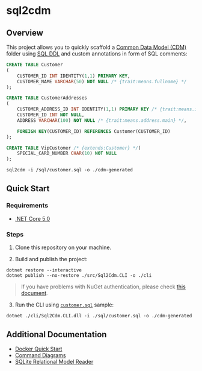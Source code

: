 # sql2cdm

## Overview

This project allows you to quickly scaffold a [Common Data Model (CDM)](https://docs.microsoft.com/en-us/common-data-model/) folder using [SQL DDL](https://en.wikipedia.org/wiki/Data_definition_language) and
custom annotations in form of SQL comments:

```sql
CREATE TABLE Customer
(
	CUSTOMER_ID INT IDENTITY(1,1) PRIMARY KEY,
	CUSTOMER_NAME VARCHAR(50) NOT NULL /* {trait:means.fullname} */
);

CREATE TABLE CustomerAddresses
(
	CUSTOMER_ADDRESS_ID INT IDENTITY(1,1) PRIMARY KEY /* {trait:means.identity; trait:is.dataFormat.integer} */,
	CUSTOMER_ID INT NOT NULL,
	ADDRESS VARCHAR(100) NOT NULL /* {trait:means.address.main} */,

	FOREIGN KEY(CUSTOMER_ID) REFERENCES Customer(CUSTOMER_ID)
);

CREATE TABLE VipCustomer /* {extends:Customer} */(
	SPECIAL_CARD_NUMBER CHAR(10) NOT NULL
);
```

```shell
sql2cdm -i /sql/customer.sql -o ./cdm-generated
```

## Quick Start

### Requirements

- [.NET Core 5.0](https://dotnet.microsoft.com/download)

### Steps

1. Clone this repository on your machine.

2. Build and publish the project:

```shell
dotnet restore --interactive
dotnet publish --no-restore ./src/Sql2Cdm.CLI -o ./cli
```

> If you have problems with NuGet authentication, please check [this document](https://docs.microsoft.com/en-us/nuget/consume-packages/consuming-packages-authenticated-feeds).

3. Run the CLI using [`customer.sql`](./sql/customer.sql) sample:

```shell
dotnet ./cli/Sql2Cdm.CLI.dll -i ./sql/customer.sql -o ./cdm-generated
```

## Additional Documentation

- [Docker Quick Start](./docs/dev/docker-quick-start.md)
- [Command Diagrams](./docs/dev/command-diagrams.md)
- [SQLite Relational Model Reader](./docs/dev/relational-model-readers/sqlite.md)